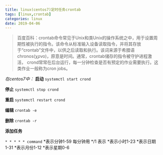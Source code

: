```yaml
---
title: linux(centos7)定时任务crontab
tags: [linux,crontab]
categories: linux
date: 2019-04-06
---
```

>百度百科：crontab命令常见于Unix和类Unix的操作系统之中，用于设置周期性被执行的指令。该命令从标准输入设备读取指令，并将其存放于“crontab”文件中，以供之后读取和执行。该词来源于希腊语 chronos(χρνο)，原意是时间。通常，crontab储存的指令被守护进程激活， crond常常在后台运行，每一分钟检查是否有预定的作业需要执行。这类作业一般称为cron jobs。

*在centos7中：*
**启动**
`systemctl start crond`

**停止**
`systemctl stop crond`

**重启**
`systemctl restart crond`

**编辑**
`crontab -e`

**删除**
`crontab -r`

**添加任务**

`* * * * * command`
*表示分钟1-59  每分钟用 */1 表示
*表示小时1-23
*表示日期1-31
*表示月份1-12
*表示星期0-6